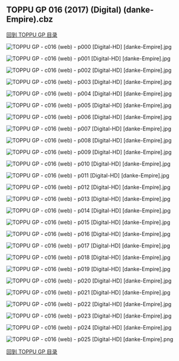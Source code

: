 ## TOPPU GP 016 (2017) (Digital) (danke-Empire).cbz


[回到 TOPPU GP 目录](https://github.com/alicewish/markdown/blob/master/series/TOPPU-GP.md)


![TOPPU GP - c016 (web) - p000 [Digital-HD] [danke-Empire].jpg](https://wx1.sinaimg.cn/large/6a9fdecagy1fojmikrrzzj21j82cw7nl.jpg)

![TOPPU GP - c016 (web) - p001 [Digital-HD] [danke-Empire].jpg](https://wx1.sinaimg.cn/large/6a9fdecagy1fojmiq6phlj21kl2cwhdt.jpg)

![TOPPU GP - c016 (web) - p002 [Digital-HD] [danke-Empire].jpg](https://wx1.sinaimg.cn/large/6a9fdecagy1fojmiwz90sj21kl2cwnpd.jpg)

![TOPPU GP - c016 (web) - p003 [Digital-HD] [danke-Empire].jpg](https://wx1.sinaimg.cn/large/6a9fdecagy1fojmj4jezyj21kl2cwx6p.jpg)

![TOPPU GP - c016 (web) - p004 [Digital-HD] [danke-Empire].jpg](https://wx1.sinaimg.cn/large/6a9fdecagy1fojmjb0s8ej21kl2cwhdt.jpg)

![TOPPU GP - c016 (web) - p005 [Digital-HD] [danke-Empire].jpg](https://wx1.sinaimg.cn/large/6a9fdecagy1fojmjgme08j21kl2cwnpd.jpg)

![TOPPU GP - c016 (web) - p006 [Digital-HD] [danke-Empire].jpg](https://wx1.sinaimg.cn/large/6a9fdecagy1fojmjm7vopj21kl2cw7wh.jpg)

![TOPPU GP - c016 (web) - p007 [Digital-HD] [danke-Empire].jpg](https://wx1.sinaimg.cn/large/6a9fdecagy1fojmjt2nywj21kl2cwqv5.jpg)

![TOPPU GP - c016 (web) - p008 [Digital-HD] [danke-Empire].jpg](https://wx1.sinaimg.cn/large/6a9fdecagy1fojmk10z8ij21kl2cwkjl.jpg)

![TOPPU GP - c016 (web) - p009 [Digital-HD] [danke-Empire].jpg](https://wx1.sinaimg.cn/large/6a9fdecagy1fojmk7fnhvj21kl2cwhdt.jpg)

![TOPPU GP - c016 (web) - p010 [Digital-HD] [danke-Empire].jpg](https://wx1.sinaimg.cn/large/6a9fdecagy1fojmkea4dxj21kl2cwqv5.jpg)

![TOPPU GP - c016 (web) - p011 [Digital-HD] [danke-Empire].jpg](https://wx1.sinaimg.cn/large/6a9fdecagy1fojmkk52x5j21kl2cwb29.jpg)

![TOPPU GP - c016 (web) - p012 [Digital-HD] [danke-Empire].jpg](https://wx1.sinaimg.cn/large/6a9fdecagy1fojmkp12qnj21kl2cwb29.jpg)

![TOPPU GP - c016 (web) - p013 [Digital-HD] [danke-Empire].jpg](https://wx1.sinaimg.cn/large/6a9fdecagy1fojmkxscnlj21kl2cwhdt.jpg)

![TOPPU GP - c016 (web) - p014 [Digital-HD] [danke-Empire].jpg](https://wx1.sinaimg.cn/large/6a9fdecagy1fojml5d7ukj21kl2cwhdt.jpg)

![TOPPU GP - c016 (web) - p015 [Digital-HD] [danke-Empire].jpg](https://wx1.sinaimg.cn/large/6a9fdecagy1fojmld4zcnj21kl2cwqv5.jpg)

![TOPPU GP - c016 (web) - p016 [Digital-HD] [danke-Empire].jpg](https://wx1.sinaimg.cn/large/6a9fdecagy1fojmljvcrcj21kl2cwnpd.jpg)

![TOPPU GP - c016 (web) - p017 [Digital-HD] [danke-Empire].jpg](https://wx1.sinaimg.cn/large/6a9fdecagy1fojmlqkr3fj21kl2cwqv5.jpg)

![TOPPU GP - c016 (web) - p018 [Digital-HD] [danke-Empire].jpg](https://wx1.sinaimg.cn/large/6a9fdecagy1fojmlx6v6hj21kl2cwb2a.jpg)

![TOPPU GP - c016 (web) - p019 [Digital-HD] [danke-Empire].jpg](https://wx1.sinaimg.cn/large/6a9fdecagy1fojmm4fcm8j21kl2cwnpd.jpg)

![TOPPU GP - c016 (web) - p020 [Digital-HD] [danke-Empire].jpg](https://wx1.sinaimg.cn/large/6a9fdecagy1fojmmdqbfyj21kl2cwb2a.jpg)

![TOPPU GP - c016 (web) - p021 [Digital-HD] [danke-Empire].jpg](https://wx1.sinaimg.cn/large/6a9fdecagy1fojmmk6aypj21kl2cwqv5.jpg)

![TOPPU GP - c016 (web) - p022 [Digital-HD] [danke-Empire].jpg](https://wx1.sinaimg.cn/large/6a9fdecagy1fojmmqurhtj21kl2cwhdt.jpg)

![TOPPU GP - c016 (web) - p023 [Digital-HD] [danke-Empire].jpg](https://wx1.sinaimg.cn/large/6a9fdecagy1fojmmwtbt7j21kl2cw7wh.jpg)

![TOPPU GP - c016 (web) - p024 [Digital-HD] [danke-Empire].jpg](https://wx1.sinaimg.cn/large/6a9fdecagy1fojmn4ffgqj21kl2cw4qq.jpg)

![TOPPU GP - c016 (web) - p025 [Digital-HD] [danke-Empire].png](https://wx1.sinaimg.cn/large/6a9fdecagy1flt7pva520j21kl2cw0np.jpg)

[回到 TOPPU GP 目录](https://github.com/alicewish/markdown/blob/master/series/TOPPU-GP.md)

